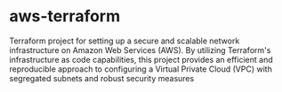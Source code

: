 # aws-terraform
Terraform project for setting up a secure and scalable network infrastructure on Amazon Web Services (AWS). By utilizing Terraform's infrastructure as code capabilities, this project provides an efficient and reproducible approach to configuring a Virtual Private Cloud (VPC) with segregated subnets and robust security measures
